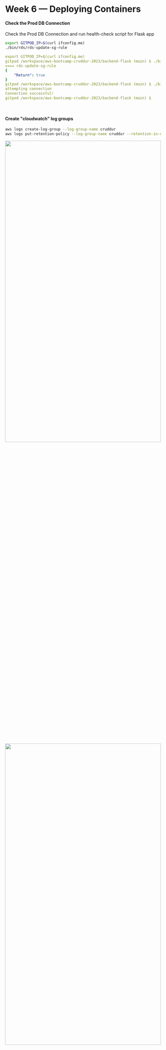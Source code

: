 # Week 6 — Deploying Containers

#### Check the Prod DB Connection

Check the Prod DB Connection and run health-check script for Flask app

```sh
export GITPOD_IP=$(curl ifconfig.me)
./bin/rds/rds-update-sg-rule 
```
```yaml
export GITPOD_IP=$(curl ifconfig.me)
gitpod /workspace/aws-bootcamp-cruddur-2023/backend-flask (main) $ ./bin/rds/rds-update-sg-rule 
==== rds-update-sg-rule
{
    "Return": true
}
gitpod /workspace/aws-bootcamp-cruddur-2023/backend-flask (main) $ ./bin/db/test 
attempting connection
Connection successful!
gitpod /workspace/aws-bootcamp-cruddur-2023/backend-flask (main) $ 
```
</br>

#### Create "cloudwatch" log groups

```sh
aws logs create-log-group --log-group-name cruddur
aws logs put-retention-policy --log-group-name cruddur --retention-in-days 1
```
<img src="./Images/Week-06/Cloud-watch.JPG"  width="100%" height="50%">

<img src="./Images/Week-06/Cloud-watch-2.JPG"  width="100%" height="50%">

### Create NameSpace is "AWS Cloud Map"

<img src="./Images/Week-06/AWS_Cloud_Map_NameSpace_1.JPG"  width="100%" height="50%">

<img src="./Images/Week-06/AWS_Cloud_Map_NameSpace_2.JPG"  width="100%" height="50%">


### Create ECS Cluster

```sh
aws ecs create-cluster \
--cluster-name cruddur \
--service-connect-defaults namespace=cruddur
```

<img src="./Images/Week-06/ECS_Cluster_1.JPG"  width="100%" height="50%">

</br>
</br>

<img src="./Images/Week-06/ECS_NameSpace.JPG"  width="100%" height="30%">


#### Create Docker Images and Push to ECR
 1. Base Image for Python
 2. Backend Image
 3. Frontend image

#### 1. Base Image of Python

```sh
aws ecr create-repository \
  --repository-name cruddur-python \
  --image-tag-mutability MUTABLE
```

```yaml
gitpod /workspace/aws-bootcamp-cruddur-2023 (main) $ aws ecr create-repository \
>   --repository-name cruddur-python \
>   --image-tag-mutability MUTABLE
{
    "repository": {
        "repositoryArn": "arn:aws:ecr:ap-south-1:675982193808:repository/cruddur-python",
        "registryId": "675982193808",
        "repositoryName": "cruddur-python",
        "repositoryUri": "675982193808.dkr.ecr.ap-south-1.amazonaws.com/cruddur-python",
        "createdAt": "2023-04-01T00:41:07+00:00",
        "imageTagMutability": "MUTABLE",
        "imageScanningConfiguration": {
            "scanOnPush": false
        },
        "encryptionConfiguration": {
            "encryptionType": "AES256"
        }
    }
}
```


#### To Connect ECR and docker login

```sh 
aws ecr get-login-password --region $AWS_DEFAULT_REGION | docker login --username AWS --password-stdin "$AWS_ACCOUNT_ID.dkr.ecr.$AWS_DEFAULT_REGION.amazonaws.com"
```

```sh
$ aws ecr get-login-password --region $AWS_DEFAULT_REGION | docker login --username AWS --password-stdin "$AWS_ACCOUNT_ID.dkr.ecr.$AWS_DEFAULT_REGION.amazonaws.com"
WARNING! Your password will be stored unencrypted in /home/gitpod/.docker/config.json.
Configure a credential helper to remove this warning. See
https://docs.docker.com/engine/reference/commandline/login/#credentials-store

Login Succeeded
$ 
```

Update the ECR path to Variable 'ECR_PYTHON_URL`

```sh
export ECR_PYTHON_URL="$AWS_ACCOUNT_ID.dkr.ecr.$AWS_DEFAULT_REGION.amazonaws.com/cruddur-python"
echo $ECR_PYTHON_URL
675982193808.dkr.ecr.ap-south-1.amazonaws.com/cruddur-python
```

#### Pull the Image 

Pull the Python Image in the Gitpod

```sh
docker pull python:3.10-slim-buster
```
#### Tag the Image
```sh
docker tag python:3.10-slim-buster $ECR_PYTHON_URL:3.10-slim-buster
```
```yaml
docker images | grep -i 3.10-slim-buster
675982193808.dkr.ecr.ap-south-1.amazonaws.com/cruddur-python   3.10-slim-buster   a8bd408e774a   8 days ago       118MB
python   3.10-slim-buster   a8bd408e774a   8 days ago       118MB
```

#### Push the Image to ECR

Push the Image to AWS ECR
```sh
docker push $ECR_PYTHON_URL:3.10-slim-buster
```
```yaml
$ docker push $ECR_PYTHON_URL:3.10-slim-buster
The push refers to repository [675982193808.dkr.ecr.ap-south-1.amazonaws.com/cruddur-python]
128cd062b35d: Pushed 
44ae7921fd10: Pushed 
075372db15c2: Pushed 
d1a969d0e2e5: Pushed 
c9182c130984: Pushed 
3.10-slim-buster: digest: sha256:31827b60ef2becea7b6b017f309c57062f7b3f37ad309eb57e9ed20411690c01 size: 1370
```
<img src="./Images/Week-06/create_repository_1.JPG"  width="100%" height="50%">


<img src="./Images/Week-06/create_repository_python_image.JPG"  width="100%" height="50%">

#### Remove image from local 

Remove image from Gitpod 

```sh
docker image rm $ECR_PYTHON_URL:3.10-slim-buster
```

```yaml
docker image rm $ECR_PYTHON_URL:3.10-slim-buster
Untagged: 675982193808.dkr.ecr.ap-south-1.amazonaws.com/cruddur-python:3.10-slim-buster
Untagged: 675982193808.dkr.ecr.ap-south-1.amazonaws.com/cruddur-python@sha256:31827b60ef2becea7b6b017f309c57062f7b3f37ad309eb57e9ed20411690c01
```
```sh
 docker images | grep -i 3.10-slim-buster
python    3.10-slim-buster   a8bd408e774a   9 days ago       118MB
```

#### docker-compose up

Start the all Containers in Docker-Compose File and check the backend container Health check

```sh
curl https://4567-ganeshpondy-awsbootcamp-kff269iaaag.ws-us93.gitpod.io/api/health-check
{
  "success": true
}
```

<img src="./Images/Week-06/Backend_Health_check.JPG"  width="100%" height="30%">

#### Create Backend repo & tag & Push the code to ECR
```sh
aws ecr create-repository \
  --repository-name backend-flask \
  --image-tag-mutability MUTABLE

export ECR_BACKEND_FLASK_URL="$AWS_ACCOUNT_ID.dkr.ecr.$AWS_DEFAULT_REGION.amazonaws.com/backend-flask"
echo $ECR_BACKEND_FLASK_URL

docker build -t backend-flask .

docker tag backend-flask:latest $ECR_BACKEND_FLASK_URL:latest

docker push $ECR_BACKEND_FLASK_URL:latest
```

<img src="./Images/Week-06/create_repository_backend_image.JPG"  width="100%" height="50%">

----

Updated TimeZone Steps for Timezones for ISO 8601

----

### Update the variables in "Parameter store"

Update the variables in the "AWS Systems Manager Parameter Store"

```sh
aws ssm put-parameter --type "SecureString" --name "/cruddur/backend-flask/AWS_ACCESS_KEY_ID" --value $AWS_ACCESS_KEY_ID
aws ssm put-parameter --type "SecureString" --name "/cruddur/backend-flask/AWS_SECRET_ACCESS_KEY" --value $AWS_SECRET_ACCESS_KEY
aws ssm put-parameter --type "SecureString" --name "/cruddur/backend-flask/CONNECTION_URL" --value $PROD_CONNECTION_URL
aws ssm put-parameter --type "SecureString" --name "/cruddur/backend-flask/ROLLBAR_ACCESS_TOKEN" --value $ROLLBAR_ACCESS_TOKEN
aws ssm put-parameter --type "SecureString" --name "/cruddur/backend-flask/OTEL_EXPORTER_OTLP_HEADERS" --value "x-honeycomb-team=$HONEYCOMB_API_KEY"
```

```yaml
$ aws ssm put-parameter --type "SecureString" --name "/cruddur/backend-flask/AWS_ACCESS_KEY_ID" --value $AWS_ACCESS_KEY_ID
{
    "Version": 1,
    "Tier": "Standard"
}
$ aws ssm put-parameter --type "SecureString" --name "/cruddur/backend-flask/AWS_SECRET_ACCESS_KEY" --value $AWS_SECRET_ACCESS_KEY
{
    "Version": 1,
    "Tier": "Standard"
}
$ aws ssm put-parameter --type "SecureString" --name "/cruddur/backend-flask/CONNECTION_URL" --value $PROD_CONNECTION_URL
{
    "Version": 1,
    "Tier": "Standard"
}
$ aws ssm put-parameter --type "SecureString" --name "/cruddur/backend-flask/ROLLBAR_ACCESS_TOKEN" --value $ROLLBAR_ACCESS_TOKEN
{
    "Version": 1,
    "Tier": "Standard"
}
$ aws ssm put-parameter --type "SecureString" --name "/cruddur/backend-flask/OTEL_EXPORTER_OTLP_HEADERS" --value "x-honeycomb-team=$HONEYCOMB_API_KEY"
{
    "Version": 1,
    "Tier": "Standard"
}
$ 
```
<img src="./Images/Week-06/parameter_store_1.JPG"  width="100%" height="50%">


<img src="./Images/Week-06/parameter_store_2.JPG"  width="100%" height="50%">

---

## Create IAM Role

Follow the below Steps to Create IAM Role and 

<img src="./Images/Week-06/IAM_Role_Create_1.JPG" width="100%" height="100%">

</br>
</br>

<img src="./Images/Week-06/IAM_Role_Create_2.JPG" width="100%" height="100%">

</br>

<img src="./Images/Week-06/IAM_Role_Create_3.JPG" width="100%" height="100%">

</br>

<img src="./Images/Week-06/IAM_Role_Create_4.JPG" width="100%" height="100%">

</br>


<img src="./Images/Week-06/IAM_Role_Create_5.JPG" width="100%" height="100%">


</br>

<img src="./Images/Week-06/IAM_Role_Create_64.JPG" width="100%" height="100%">

</br>

```yaml
aws iam list-roles | grep -i RoleName
            "RoleName": "AWSServiceRoleForCloudTrail",
            "RoleName": "AWSServiceRoleForECS",
            "RoleName": "AWSServiceRoleForOrganizations",
            "RoleName": "AWSServiceRoleForRDS",
            "RoleName": "AWSServiceRoleForSupport",
            "RoleName": "AWSServiceRoleForTrustedAdvisor",
            "RoleName": "cruddur-messaging-stream-role-av7c98wm",
            "RoleName": "cruddur-post-confirrmation-role-vjkdg0y7",
```

#### Create TaskRole

<img src="./Images/Week-06/IAM_Role_TaskRole_1.JPG" width="100%" height="100%">


</br>

<img src="./Images/Week-06/IAM_Role_TaskRole_2.JPG" width="100%" height="100%">

</br>

```sh
aws iam attach-role-policy --policy-arn arn:aws:iam::aws:policy/CloudWatchFullAccess --role-name CruddurTaskRole
aws iam attach-role-policy --policy-arn arn:aws:iam::aws:policy/AWSXRayDaemonWriteAccess --role-name CruddurTaskRole
```

---

## Create Task Definitions

#### Register Task Defintion

```sh
aws ecs register-task-definition --cli-input-json file://aws/task-definitions/backend-flask.json
```


<img src="./Images/Week-06/Task_Defintion_BE_1.JPG" width="100%" height="100%">


</br>

<img src="./Images/Week-06/Task_Defintion_BE_2.JPG" width="100%" height="100%">


</br>

<img src="./Images/Week-06/Task_Defintion_BE_3.JPG" width="100%" height="100%">


</br>

<img src="./Images/Week-06/Task_Defintion_BE_4.JPG" width="100%" height="100%">


</br>

<img src="./Images/Week-06/Task_Defintion_BE_6.JPG" width="100%" height="100%">


</br>

<img src="./Images/Week-06/Task_Defintion_BE_5.JPG" width="100%" height="100%">

---

### Create Security Group

To Get DEFAULT_VPC_ID Value
```sh
export DEFAULT_VPC_ID=$(aws ec2 describe-vpcs \
--filters "Name=isDefault, Values=true" \
--query "Vpcs[0].VpcId" \
--output text)
echo $DEFAULT_VPC_ID
```

To Get DEFAULT_SUBNET_IDS Value
```sh
export DEFAULT_SUBNET_IDS=$(aws ec2 describe-subnets  \
 --filters Name=vpc-id,Values=$DEFAULT_VPC_ID \
 --query 'Subnets[*].SubnetId' \
 --output json | jq -r 'join(",")')
echo $DEFAULT_SUBNET_IDS	
```
```sh
export CRUD_SERVICE_SG=$(aws ec2 create-security-group \
  --group-name "crud-srv-sg" \
  --description "Security group for Cruddur services on ECS" \
  --vpc-id $DEFAULT_VPC_ID \
  --query "GroupId" --output text)
echo $CRUD_SERVICE_SG
```
```sh
aws ec2 authorize-security-group-ingress \
  --group-id $CRUD_SERVICE_SG \
  --protocol tcp \
  --port 80 \
  --cidr 0.0.0.0/0
```

---

## Create Service for BackEnd Container

```sh
aws ecs create-service --cli-input-json file://aws/json/service-backend-flask.json
```

Follow the below Steps:

<img src="./Images/Week-06/Create_ECS_BE_1.JPG" width="100%" height="50%">

</br>
</br>


<img src="./Images/Week-06/Create_ECS_BE_2.JPG" width="100%" height="50%">

</br>
</br>


<img src="./Images/Week-06/Create_ECS_BE_3.JPG" width="100%" height="50%">

</br>
</br>


<img src="./Images/Week-06/Create_ECS_BE_4.JPG" width="100%" height="50%">

</br>
</br>


<img src="./Images/Week-06/Create_ECS_BE_1.1.JPG" width="100%" height="50%">

</br>
</br>


<img src="./Images/Week-06/Create_ECS_BE_1.2.JPG" width="100%" height="50%">

</br>
</br>

---


<img src="./Images/Week-06/ECS_CLI.JPG" width="100%" height="50%">

</br>
</br>


<img src="./Images/Week-06/update_ECS_BE_ServiceConnect_1.JPG" width="100%" height="50%">

</br>
</br>


<img src="./Images/Week-06/update_ECS_BE_ServiceConnect_2.JPG" width="100%" height="50%">

</br>
</br>


<img src="./Images/Week-06/ECS_BK_Health_Check.JPG" width="50%" height="20%">

</br>
</br>

---

1. Create Load balancers (ALB)
2. create new SG for ALB
1. Create new target Group
1. Update ALB Details in ./json/service-backend-flask.json


<img src="./Images/Week-06/Target_Group_BK_2.JPG" width="100%" height="50%">

</br>
</br>


<img src="./Images/Week-06/Target_Group_BK_3.JPG" width="100%" height="50%">

</br>
</br>

---

## Connect the Container

Install the Session Manager plugin on Ubuntu

```yaml
curl "https://s3.amazonaws.com/session-manager-downloads/plugin/latest/ubuntu_64bit/session-manager-plugin.deb" -o "session-manager-plugin.deb"
sudo dpkg -i session-manager-plugin.deb
session-manager-plugin
```

Connect to the container

```sh
aws ecs execute-command  \
--region $AWS_DEFAULT_REGION \
--cluster cruddur \
--task 1ce27d0e58214be78c4ddc311bccba16 \
--container backend-flask \
--command "/bin/bash" \
--interactive
```

---

<img src="./Images/Week-06/ALB_1.JPG" width="100%" height="50%">
</br>
</br>


<img src="./Images/Week-06/ALB_2.JPG" width="100%" height="50%">
</br>
</br>


<img src="./Images/Week-06/ALB_3.JPG" width="100%" height="50%">
</br>
</br>


<img src="./Images/Week-06/ALB_4.JPG" width="100%" height="50%">
</br>
</br>


<img src="./Images/Week-06/ALB_5.JPG" width="100%" height="50%">
</br>
</br>


<img src="./Images/Week-06/ALB_6.JPG" width="100%" height="50%">
</br>
</br>


<img src="./Images/Week-06/ECS_BK_ALB_1.JPG" width="100%" height="50%">
</br>
</br>


<img src="./Images/Week-06/ECS_BK_ALB_Health_Check.JPG" width="100%" height="50%">
</br>
</br>

---
---

## Frontend

### Create "Dockerfile.prod"

Create Multi-Stage Docker Image for Frontend

Create "nginx.conf" for reverse proxy

Find the `Dockerfile.prod`:

```docker
# Base Image ~~~~~~~~~~~~~~~~~~~~~~~~~~~~~~~~~~
FROM node:16.18 AS build

ARG REACT_APP_BACKEND_URL
ARG REACT_APP_AWS_PROJECT_REGION
ARG REACT_APP_AWS_COGNITO_REGION
ARG REACT_APP_AWS_USER_POOLS_ID
ARG REACT_APP_CLIENT_ID

ENV REACT_APP_BACKEND_URL=$REACT_APP_BACKEND_URL
ENV REACT_APP_AWS_PROJECT_REGION=$REACT_APP_AWS_PROJECT_REGION
ENV REACT_APP_AWS_COGNITO_REGION=$REACT_APP_AWS_COGNITO_REGION
ENV REACT_APP_AWS_USER_POOLS_ID=$REACT_APP_AWS_USER_POOLS_ID
ENV REACT_APP_CLIENT_ID=$REACT_APP_CLIENT_ID

COPY . ./frontend-react-js
WORKDIR /frontend-react-js
RUN npm install
RUN npm run build

# New Base Image ~~~~~~~~~~~~~~~~~~~~~~~~~~~~~~
FROM nginx:1.23.3-alpine

# --from build is coming from the Base Image
COPY --from=build /frontend-react-js/build /usr/share/nginx/html
COPY --from=build /frontend-react-js/nginx.conf /etc/nginx/nginx.conf

EXPOSE 3000
```

### run npm run build from frontend-react-js 

run `npm run build` from `/workspace/aws-bootcamp-cruddur-2023/frontend-react-js` path
```yaml
gitpod /workspace/aws-bootcamp-cruddur-2023/frontend-react-js (main) $ npm run build

> frontend@0.1.0 build
> react-scripts build

Creating an optimized production build...
Compiled with warnings.
Warning
(4:3) autoprefixer: start value has mixed support, consider using flex-start instead
Warning
(3:3) autoprefixer: start value has mixed support, consider using flex-start instead
Warning
(3:3) autoprefixer: start value has mixed support, consider using flex-start instead
...
...
...
The project was built assuming it is hosted at /.
You can control this with the homepage field in your package.json.
The build folder is ready to be deployed.
You may serve it with a static server:
  npm install -g serve
  serve -s build
Find out more about deployment here:
  https://cra.link/deployment
$ 
```


### Create Frontend ECR Repo
```sh
aws ecr create-repository \
  --repository-name frontend-react-js \
  --image-tag-mutability MUTABLE
```

### Build Container Image

Copy the values from docker-compose file

```yaml

cd frontend-react-js/

docker build \
--build-arg REACT_APP_BACKEND_URL="https://4567-$GITPOD_WORKSPACE_ID.$GITPOD_WORKSPACE_CLUSTER_HOST" \
--build-arg REACT_APP_AWS_PROJECT_REGION="$AWS_DEFAULT_REGION" \
--build-arg REACT_APP_AWS_COGNITO_REGION="$AWS_DEFAULT_REGION" \
--build-arg REACT_APP_AWS_USER_POOLS_ID="ap-south-1_<id>" \
--build-arg REACT_APP_CLIENT_ID="<id>" \
-t frontend-react-js \
-f Dockerfile.prod \
.
```

### Login to ECR

Set ECR URL

```sh
export ECR_FRONTEND_REACT_URL="$AWS_ACCOUNT_ID.dkr.ecr.$AWS_DEFAULT_REGION.amazonaws.com/frontend-react-js"
echo $ECR_FRONTEND_REACT_URL
```
Command Login to ECR

```sh
aws ecr get-login-password --region $AWS_DEFAULT_REGION | docker login --username AWS --password-stdin "$AWS_ACCOUNT_ID.dkr.ecr.$AWS_DEFAULT_REGION.amazonaws.com"
```

### Tag Image
```docker
docker tag frontend-react-js:latest $ECR_FRONTEND_REACT_URL:latest
```
```docker
 $ docker images
REPOSITORY                                                        TAG             IMAGE ID       CREATED         SIZE
675982193808.dkr.ecr.ap-south-1.amazonaws.com/frontend-react-js   latest          237046f41e18   6 minutes ago   44.3MB
frontend-react-js                                                 latest          237046f41e18   6 minutes ago   44.3MB
<none>                                                            <none>          02436892972d   6 minutes ago   1.48GB
nginx                                                             1.23.3-alpine   2bc7edbc3cf2   7 weeks ago     40.7MB
node                                                              16.18           993a4cf9c1e8   3 months ago    910MB
gitpod /workspace/aws-bootcamp-cruddur-2023/frontend-react-js (main) $ 
```
### Push Image

`docker push $ECR_FRONTEND_REACT_URL:latest`


### now docker build with ALB name, TAG & Push
docker build with ALB name

```sh
docker build \
--build-arg REACT_APP_BACKEND_URL="http://cruddur-alb-1052589347.ap-south-1.elb.amazonaws.com:4567" \
--build-arg REACT_APP_AWS_PROJECT_REGION="$AWS_DEFAULT_REGION" \
--build-arg REACT_APP_AWS_COGNITO_REGION="$AWS_DEFAULT_REGION" \
--build-arg REACT_APP_AWS_USER_POOLS_ID="ap-south-1_JGksCajSg" \
--build-arg REACT_APP_CLIENT_ID="4dlftmcggiquv257bef7tvm55b" \
-t frontend-react-js \
-f Dockerfile.prod \
.
```
```sh
export ECR_FRONTEND_REACT_URL="$AWS_ACCOUNT_ID.dkr.ecr.$AWS_DEFAULT_REGION.amazonaws.com/frontend-react-js"
echo $ECR_FRONTEND_REACT_URL
```
```sh
docker tag frontend-react-js:latest $ECR_FRONTEND_REACT_URL:latest
docker push $ECR_FRONTEND_REACT_URL:latest
```
### Register Task Defintions

`aws ecs register-task-definition --cli-input-json file://aws/task-definitions/frontend-react-js.json
`

### Create Frontend Services

`aws ecs create-service --cli-input-json file://aws/json/service-frontend-react-js.json`

### Connect to container using task id

./bin/ecs/connect-to-service 

```sh
#! /usr/bin/bash
if [ -z "$1" ]; then
  echo "No TASK_ID argument supplied eg ./bin/ecs/connect-to-service 99b2f8953616495e99545e5a6066fbb5d backend-flask"
  exit 1
fi
TASK_ID=$1

if [ -z "$2" ]; then
  echo "No CONTAINER_NAME argument supplied eg ./bin/ecs/connect-to-service 99b2f8953616495e99545e5a6066fbb5d backend-flask"
  exit 1
fi
CONTAINER_NAME=$2

echo "TASK ID : $TASK_ID"
echo "Container Name: $CONTAINER_NAME"

aws ecs execute-command  \
--region $AWS_DEFAULT_REGION \
--cluster cruddur \
--task $TASK_ID \
--container $CONTAINER_NAME \
--command "/bin/sh" \
--interactive

```
`./bin/ecs/connect-to-service 2dafab2af30445a2a75f8cb8041ec56a frontend-react-js
`

Attach Shell to the Container

```sh
gitpod /workspace/aws-bootcamp-cruddur-2023/backend-flask (main) $ ./bin/ecs/connect-to-service 2dafab2af30445a2a75f8cb8041ec56a frontend-react-js
TASK ID : 2dafab2af30445a2a75f8cb8041ec56a
Container Name: frontend-react-js

The Session Manager plugin was installed successfully. Use the AWS CLI to start a session.


Starting session with SessionId: ecs-execute-command-04336592d421fc8b0
/ # 
/ # 
```

<img src="./Images/Week-06/ECR_FR_1.JPG" width="100%" height="50%">
</br>
</br>


<img src="./Images/Week-06/Front_End_Image_Size.JPG" width="70%" height="30%">
</br>
</br>


<img src="./Images/Week-06/ECR_FR_Push.JPG" width="100%" height="50%">
</br>
</br>


<img src="./Images/Week-06/Error_ECS_1_Solution.JPG" width="100%" height="50%">
</br>
</br>


<img src="./Images/Week-06/ECS_FR_ALB_1.JPG" width="100%" height="50%">
</br>
</br>


<img src="./Images/Week-06/ECS_FR_ALB_2.JPG" width="100%" height="50%">
</br>
</br>


<img src="./Images/Week-06/ECS_FR_ALB_3.JPG" width="100%" height="50%">
</br>
</br>


<img src="./Images/Week-06/ECS_FR_ALB_4.JPG" width="100%" height="50%">
</br>
</br>

#### Connect with ALB DNS Name

<img src="./Images/Week-06/ECS_FR_ALB_5.JPG" width="100%" height="50%">
</br>
</br>

----

## Route53
### Domain Name:	ganeshpondy.link
my 'ganeshpondy.link' is registred with other AWS ID, my Current ID is Different.

1. Login with Cruddur AWS Account => Route53
1. Create Create hosted zone by name 'ganeshpondy.link'
2. Copy the Name Servers FQDN
	Name servers
	ns-server-16.org
	ns-server-31.com
	ns-server.uk
	ns-server.net

0. Login to DomainName registred AWS Account (other AWS ID).
1. go to Domains => Registered domains
2. Click the Domain
3. add the Name Server there
4. if hosted zone is created in other AWS ID, then delete the hostes-zone

<img src="./Images/Week-06/R53_Create_HostZone_1.JPG" width="100%" height="50%">
</br>
</br>


<img src="./Images/Week-06/R53_Create_HostZone_2.JPG" width="100%" height="50%">
</br>
</br>


<img src="./Images/Week-06/AWS_ACC_2_R53_1.JPG" width="100%" height="50%">
</br>
</br>


<img src="./Images/Week-06/AWS_ACC_2_R53_2.JPG" width="100%" height="50%">
</br>
</br>

---

## AWS Certificate Manager (ACM)

<img src="./Images/Week-06/Certificate_Manager_1.JPG" width="100%" height="50%">
</br>
</br>


<img src="./Images/Week-06/Certificate_Manager_2.JPG" width="100%" height="50%">
</br>
</br>


<img src="./Images/Week-06/Certificate_Manager_3.JPG" width="100%" height="50%">
</br>
</br>


<img src="./Images/Week-06/Certificate_Manager_4.JPG" width="100%" height="50%">
</br>
</br>


<img src="./Images/Week-06/Certificate_Manager_5.JPG" width="100%" height="50%">
</br>
</br>


<img src="./Images/Week-06/Certificate_Manager_6.JPG" width="100%" height="50%">
</br>
</br>


<img src="./Images/Week-06/Certificate_Manager_7.JPG" width="100%" height="50%">
</br>
</br>

---

#### Add Listener in ALB


Add ALB in Route53

1. Connect Route53
2. Create A-Record for ganeshpondy.link
3. and another for api.ganeshpondy.link




<img src="./Images/Week-06/ALB_Listener_Add_1.JPG" width="100%" height="50%">

</br>
</br>


<img src="./Images/Week-06/ALB_Listener_Add_2.JPG" width="100%" height="50%">

</br>
</br>


<img src="./Images/Week-06/ALB_Listener_Add_3.JPG" width="100%" height="50%">

</br>
</br>


<img src="./Images/Week-06/ALB_Listener_Add_4.JPG" width="100%" height="50%">

</br>
</br>


<img src="./Images/Week-06/ALB_Listener_Delete_5.JPG" width="100%" height="50%">

</br>
</br>


<img src="./Images/Week-06/ALB_Listener_Rules_7.JPG" width="100%" height="50%">

</br>
</br>


<img src="./Images/Week-06/ALB_Listener_Rules_8.JPG" width="100%" height="50%">

</br>
</br>

<img src="./Images/Week-06/R53_Add_ALB_1.JPG" width="100%" height="50%">

</br>
</br>


<img src="./Images/Week-06/R53_Add_ALB_2.JPG" width="100%" height="50%">

</br>
</br>


<img src="./Images/Week-06/ALB_Listener_Delete55.JPG" width="100%" height="50%">

</br>
</br>


<img src="./Images/Week-06/ALB_Listener_6.JPG" width="100%" height="50%">

</br>
</br>

---

## Health Checks

<img src="./Images/Week-06/API_BK_Health_Check_1.JPG" width="100%" height="50%">
</br>
</br>


<img src="./Images/Week-06/API_BK_Health_Check_2.JPG" width="100%" height="50%">
</br>
</br>


<img src="./Images/Week-06/API_FE_1.JPG" width="100%" height="50%">
</br>
</br>


<img src="./Images/Week-06/API_Error_1.JPG" width="100%" height="50%">
</br>
</br>


<img src="./Images/Week-06/FrontEnd_URL.JPG" width="100%" height="50%">
</br>
</br>


<img src="./Images/Week-06/Error_3.JPG" width="100%" height="50%">
</br>
</br>


<img src="./Images/Week-06/Error_3_1.JPG" width="100%" height="50%">
</br>
</br>


<img src="./Images/Week-06/bk_API_Messages_1.JPG" width="100%" height="50%">
</br>
</br>


<img src="./Images/Week-06/bk_API_Messages_2.JPG" width="100%" height="50%">
</br>
</br>

----

## Stop ECS Containers

<img src="./Images/Week-06/Stop_ECS_Containers_1.JPG" width="100%" height="50%">
</br>
</br>

<img src="./Images/Week-06/Stop_ECS_Containers_2.JPG" width="100%" height="50%">
</br>
</br>

<img src="./Images/Week-06/Stop_ECS_Containers_3.JPG" width="100%" height="50%">
</br>
</br>

---
## Message Chat

Able to view the chat messages from two different ID's. In the Below Outputs, `ganeshnir` is ID-1 and `ganeshlive` is ID-2

<img src="./Images/Week-06/Message_1_1.JPG" width="100%" height="50%">
</br>
</br>

<img src="./Images/Week-06/Message_1_2.JPG" width="100%" height="50%">
</br>
</br>

<img src="./Images/Week-06/Message_1_3.JPG" width="100%" height="50%">
</br>
</br>

---

## Add X-Ray Sidecar Container

X-Ray is a Sidecar Container, which will run inside container. We have added X-Ray in both FrontEnd and BackEnd Containers.

<img src="./Images/Week-06/xray_0.JPG" width="100%" height="50%">
</br>
</br>

<img src="./Images/Week-06/xray_1.JPG" width="100%" height="50%">
</br>
</br>

---

### Generate `env` Variable files

We have created `RUBY` Script to generate `.env` Variables:

<img src="./Images/Week-06/env_file_generation.JPG" width="100%" height="50%">
</br>
</br>

### Enable Insights for ECS

<img src="./Images/Week-06/Enable_Container_Insights.JPG" width="100%" height="50%">
</br>
</br>

----

----


### Fix for Auto ECR Login and Run RUBY env Scripts

Issue:<img src="./Images/Week-06/Docker-Compose-UP-Error.JPG" width="100%" height="50%">
Updated  below lines in `.gitpod.yml` file to auto login ECR and running ruby scripts for generating `.env` files. 
So  We can execute `Docker-Compose` UP command without Errors

Please refer last three lines of the below `.gitpod.yml` output:
```yml
  - name: aws-cli
    env:
      AWS_CLI_AUTO_PROMPT: on-partial
    before: |
      cd /workspace
      curl "https://awscli.amazonaws.com/awscli-exe-linux-x86_64.zip" -o "awscliv2.zip"
      unzip awscliv2.zip
      sudo ./aws/install
      cd $THEIA_WORKSPACE_ROOT
      source  "$THEIA_WORKSPACE_ROOT/bin/ecr/login"
      ruby "$THEIA_WORKSPACE_ROOT/bin/frontend/generate-env"
      ruby "$THEIA_WORKSPACE_ROOT/bin/backend/generate-env"
```
</br>
<img src="./Images/Week-06/Docker-Compose-UP-Error-Fix.JPG" width="100%" height="50%">
</br>
</br>
